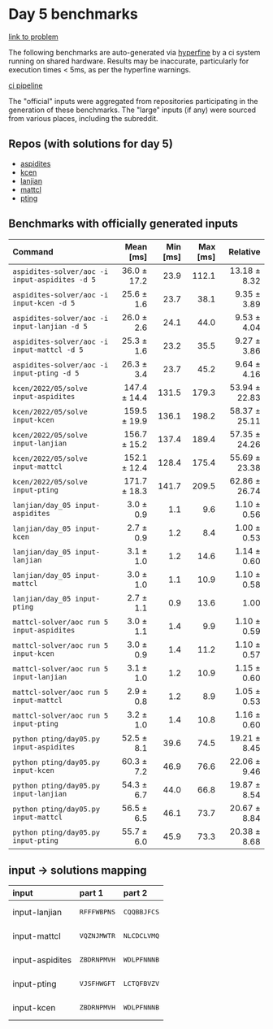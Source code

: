 # Day 5 benchmarks

[link to problem](http://adventofcode.com/2022/day/5)

The following benchmarks are auto-generated via [hyperfine](https://github.com/sharkdp/hyperfine) by a ci system running on shared hardware. Results may be inaccurate, particularly for execution times < 5ms, as per the hyperfine warnings.

[ci pipeline](http://ci.papercode.net:8080/teams/aoc2022/pipelines/aoc-compare-2022)

The "official" inputs were aggregated from repositories participating in the generation of these benchmarks. The "large" inputs (if any) were sourced from various places, including the subreddit.

## Repos (with solutions for day 5)


- [aspidites](https://github.com/aspidites/aoc2022)
- [kcen](https://github.com/kcen/AdventOfCode)
- [lanjian](https://github.com/LanJian/aoc-2022)
- [mattcl](https://github.com/mattcl/aoc2022)
- [pting](https://github.com/pting/aoc2022)

## Benchmarks with officially generated inputs
| Command | Mean [ms] | Min [ms] | Max [ms] | Relative |
|:---|---:|---:|---:|---:|
| `aspidites-solver/aoc -i input-aspidites -d 5` | 36.0 ± 17.2 | 23.9 | 112.1 | 13.18 ± 8.32 |
| `aspidites-solver/aoc -i input-kcen -d 5` | 25.6 ± 1.6 | 23.7 | 38.1 | 9.35 ± 3.89 |
| `aspidites-solver/aoc -i input-lanjian -d 5` | 26.0 ± 2.6 | 24.1 | 44.0 | 9.53 ± 4.04 |
| `aspidites-solver/aoc -i input-mattcl -d 5` | 25.3 ± 1.6 | 23.2 | 35.5 | 9.27 ± 3.86 |
| `aspidites-solver/aoc -i input-pting -d 5` | 26.3 ± 3.4 | 23.7 | 45.2 | 9.64 ± 4.16 |
| `kcen/2022/05/solve input-aspidites` | 147.4 ± 14.4 | 131.5 | 179.3 | 53.94 ± 22.83 |
| `kcen/2022/05/solve input-kcen` | 159.5 ± 19.9 | 136.1 | 198.2 | 58.37 ± 25.11 |
| `kcen/2022/05/solve input-lanjian` | 156.7 ± 15.2 | 137.4 | 189.4 | 57.35 ± 24.26 |
| `kcen/2022/05/solve input-mattcl` | 152.1 ± 12.4 | 128.4 | 175.4 | 55.69 ± 23.38 |
| `kcen/2022/05/solve input-pting` | 171.7 ± 18.3 | 141.7 | 209.5 | 62.86 ± 26.74 |
| `lanjian/day_05 input-aspidites` | 3.0 ± 0.9 | 1.1 | 9.6 | 1.10 ± 0.56 |
| `lanjian/day_05 input-kcen` | 2.7 ± 0.9 | 1.2 | 8.4 | 1.00 ± 0.53 |
| `lanjian/day_05 input-lanjian` | 3.1 ± 1.0 | 1.2 | 14.6 | 1.14 ± 0.60 |
| `lanjian/day_05 input-mattcl` | 3.0 ± 1.0 | 1.1 | 10.9 | 1.10 ± 0.58 |
| `lanjian/day_05 input-pting` | 2.7 ± 1.1 | 0.9 | 13.6 | 1.00 |
| `mattcl-solver/aoc run 5 input-aspidites` | 3.0 ± 1.1 | 1.4 | 9.9 | 1.10 ± 0.59 |
| `mattcl-solver/aoc run 5 input-kcen` | 3.0 ± 0.9 | 1.4 | 11.2 | 1.10 ± 0.57 |
| `mattcl-solver/aoc run 5 input-lanjian` | 3.1 ± 1.0 | 1.2 | 10.9 | 1.15 ± 0.60 |
| `mattcl-solver/aoc run 5 input-mattcl` | 2.9 ± 0.8 | 1.2 | 8.9 | 1.05 ± 0.53 |
| `mattcl-solver/aoc run 5 input-pting` | 3.2 ± 1.0 | 1.4 | 10.8 | 1.16 ± 0.60 |
| `python pting/day05.py input-aspidites` | 52.5 ± 8.1 | 39.6 | 74.5 | 19.21 ± 8.45 |
| `python pting/day05.py input-kcen` | 60.3 ± 7.2 | 46.9 | 76.6 | 22.06 ± 9.46 |
| `python pting/day05.py input-lanjian` | 54.3 ± 6.7 | 44.0 | 66.8 | 19.87 ± 8.54 |
| `python pting/day05.py input-mattcl` | 56.5 ± 6.5 | 46.1 | 73.7 | 20.67 ± 8.84 |
| `python pting/day05.py input-pting` | 55.7 ± 6.0 | 45.9 | 73.3 | 20.38 ± 8.68 |

## input -> solutions mapping
|input|part 1|part 2|
|:---|:---|:---|
|input-lanjian|<pre>RFFFWBPNS</pre>|<pre>CQQBBJFCS</pre>|
|input-mattcl|<pre>VQZNJMWTR</pre>|<pre>NLCDCLVMQ</pre>|
|input-aspidites|<pre>ZBDRNPMVH</pre>|<pre>WDLPFNNNB</pre>|
|input-pting|<pre>VJSFHWGFT</pre>|<pre>LCTQFBVZV</pre>|
|input-kcen|<pre>ZBDRNPMVH</pre>|<pre>WDLPFNNNB</pre>|
